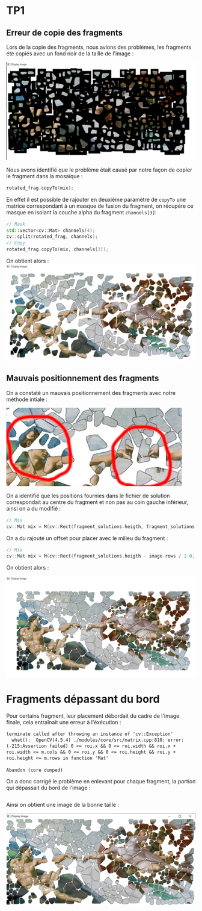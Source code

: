 # TP1
## Erreur de copie des fragments

Lors de la copie des fragments, nous avions des problèmes, les fragments été copiés avec un fond noir de la taille de l'image :

![](img/copy_error.jpg)

Nous avons identifié que le problème était causé par notre façon de copier le fragment dans la mosaïque :

```c++
rotated_frag.copyTo(mix);
```

En effet il est possible de rajouter en deuxième paramètre de `copyTo` une matrice correspondant à un masque de fusion du fragment, on récupère ce masque en isolant la couche alpha du fragment `channels[3]`:

```c++
// Mask
std::vector<cv::Mat> channels(4);
cv::split(rotated_frag, channels);
// Copy
rotated_frag.copyTo(mix, channels[3]);
```

On obtient alors :
![](img/misplacement.jpg)

## Mauvais positionnement des fragments

On a constaté un mauvais positionnement des fragments avec notre méthode intiale :

![](img/misplacement_detail.jpg)

On a identifié que les positions fournies dans le fichier de solution correspondait au centre du fragment et non pas au coin gauche inférieur, ainsi on a du modifié :

```c++
// Mix
cv::Mat mix = M(cv::Rect(fragment_solutions.heigth, fragment_solutions.width, rotated_frag.cols, rotated_frag.rows));
```

On a du rajouté un offset pour placer avec le milieu du fragment :

```c++
// Mix
cv::Mat mix = M(cv::Rect(fragment_solutions.heigth - image.rows / 2.0, fragment_solutions.width - image.cols / 2.0, rotated_frag.cols, rotated_frag.rows));
```

On obtient alors :

![](img/good_placement.jpg)

# Fragments dépassant du bord

Pour certains fragment, leur placement débordait du cadre de l'image finale, cela entraînait une erreur à l'éxécution :

```shell
terminate called after throwing an instance of 'cv::Exception'
  what():  OpenCV(4.5.4) ./modules/core/src/matrix.cpp:810: error: (-215:Assertion failed) 0 <= roi.x && 0 <= roi.width && roi.x + roi.width <= m.cols && 0 <= roi.y && 0 <= roi.height && roi.y + roi.height <= m.rows in function 'Mat'

Abandon (core dumped)

```

On a donc corrigé le problème en enlevant pour chaque fragment, la portion qui dépassait du bord de l'image :

```c++

```

Ainsi on obtient une image de la  bonne taille :

![](img/good_image.jpg)